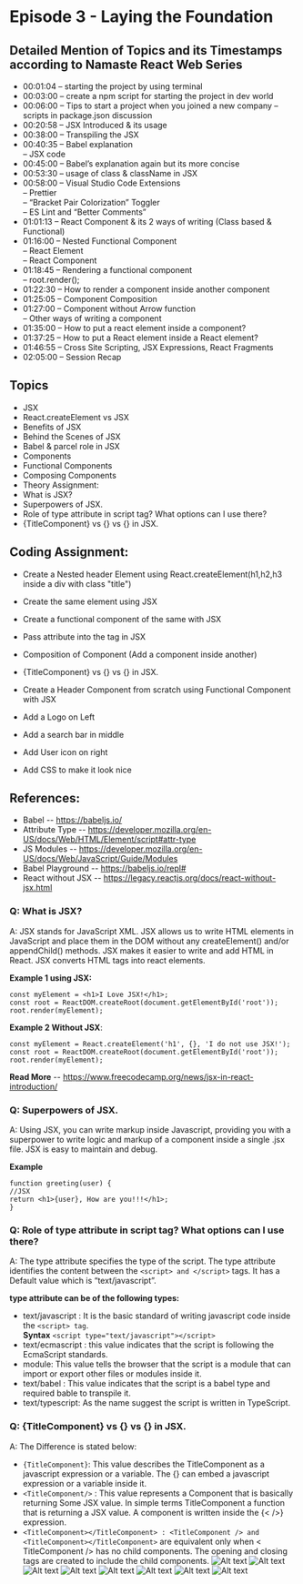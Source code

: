 # Episode 3 - Laying the Foundation

## Detailed Mention of Topics and its Timestamps according to Namaste React Web Series

- 00:01:04 – starting the project by using terminal
- 00:03:00 – create a npm script for starting the project in dev world
- 00:06:00 – Tips to start a project when you joined a new company
  – scripts in package.json discussion
- 00:20:58 – JSX Introduced & its usage
- 00:38:00 – Transpiling the JSX
- 00:40:35 – Babel explanation<BR>
  – JSX code
- 00:45:00 – Babel’s explanation again but its more concise
- 00:53:30 – usage of class & className in JSX
- 00:58:00 – Visual Studio Code Extensions<br>
  – Prettier<br>
  – “Bracket Pair Colorization” Toggler<br>
  – ES Lint and “Better Comments”<br>
- 01:01:13 – React Component & its 2 ways of writing (Class based & Functional)
- 01:16:00 – Nested Functional Component<br>
  – React Element<br>
  – React Component
- 01:18:45 – Rendering a functional component<br>
  – root.render(<HeadingComponent/>);
- 01:22:30 – How to render a component inside another component
- 01:25:05 – Component Composition
- 01:27:00 – Component without Arrow function<br>
  – Other ways of writing a component
- 01:35:00 – How to put a react element inside a component?
- 01:37:25 – How to put a React element inside a React element?
- 01:46:55 – Cross Site Scripting, JSX Expressions, React Fragments
- 02:05:00 – Session Recap

## Topics

- JSX
- React.createElement vs JSX
- Benefits of JSX
- Behind the Scenes of JSX
- Babel & parcel role in JSX
- Components
- Functional Components
- Composing Components
- Theory Assignment:
- What is JSX?
- Superpowers of JSX.
- Role of type attribute in script tag? What options can I use there?
- {TitleComponent} vs {<TitleComponent/>} vs {<TitleComponent></TitleComponent>} in JSX.

## Coding Assignment:

- Create a Nested header Element using React.createElement(h1,h2,h3 inside a div with class "title")

- Create the same element using JSX
- Create a functional component of the same with JSX
- Pass attribute into the tag in JSX
- Composition of Component (Add a component inside another)
- {TitleComponent} vs {<TitleComponent/>} vs {<TitleComponent></TitleComponent>} in JSX.
- Create a Header Component from scratch using Functional Component with JSX

- Add a Logo on Left
- Add a search bar in middle
- Add User icon on right
- Add CSS to make it look nice

## References:

- Babel -- https://babeljs.io/
- Attribute Type -- https://developer.mozilla.org/en-US/docs/Web/HTML/Element/script#attr-type
- JS Modules -- https://developer.mozilla.org/en-US/docs/Web/JavaScript/Guide/Modules
- Babel Playground -- https://babeljs.io/repl#
- React without JSX -- https://legacy.reactjs.org/docs/react-without-jsx.html

### Q: What is JSX?

A: JSX stands for JavaScript XML. JSX allows us to write HTML elements in JavaScript and place them in the DOM without any createElement() and/or appendChild() methods. JSX makes it easier to write and add HTML in React. JSX converts HTML tags into react elements.

**Example 1 using JSX:**

```JS
const myElement = <h1>I Love JSX!</h1>;
const root = ReactDOM.createRoot(document.getElementById('root'));
root.render(myElement);
```

**Example 2 Without JSX**:

```JS
const myElement = React.createElement('h1', {}, 'I do not use JSX!');
const root = ReactDOM.createRoot(document.getElementById('root'));
root.render(myElement);
```

**Read More** -- https://www.freecodecamp.org/news/jsx-in-react-introduction/

### Q: Superpowers of JSX.

A: Using JSX, you can write markup inside Javascript, providing you with a superpower to write logic and markup of a component inside a single .jsx file. JSX is easy to maintain and debug.

**Example**

```JS
function greeting(user) {
//JSX
return <h1>{user}, How are you!!!</h1>;
}
```

### Q: Role of type attribute in script tag? What options can I use there?

A: The type attribute specifies the type of the script. The type attribute identifies the content between the `<script> and </script>` tags. It has a Default value which is “text/javascript”.

**type attribute can be of the following types:**

- text/javascript : It is the basic standard of writing javascript code inside the `<script> tag`.<BR>
  **Syntax**
  `<script type="text/javascript"></script>`
- text/ecmascript : this value indicates that the script is following the EcmaScript standards.
- module: This value tells the browser that the script is a module that can import or export other files or modules inside it.
- text/babel : This value indicates that the script is a babel type and required bable to transpile it.
- text/typescript: As the name suggest the script is written in TypeScript.

### Q: {TitleComponent} vs {<TitleComponent/>} vs {<TitleComponent></TitleComponent>} in JSX.

A: The Difference is stated below:

- `{TitleComponent}`: This value describes the TitleComponent as a javascript expression or a variable. The {} can embed a javascript expression or a variable inside it.
- `<TitleComponent/>` : This value represents a Component that is basically returning Some JSX value. In simple terms TitleComponent a function that is returning a JSX value. A component is written inside the {< />} expression.
- `<TitleComponent></TitleComponent> : <TitleComponent /> and <TitleComponent></TitleComponent>` are equivalent only when < TitleComponent /> has no child components. The opening and closing tags are created to include the child components.
  ![Alt text](0001.jpg)
  ![Alt text](0002.jpg)
  ![Alt text](0003.jpg)
  ![Alt text](0004.jpg)
  ![Alt text](0005.jpg)
  ![Alt text](0006.jpg)
  ![Alt text](0007.jpg)
  ![Alt text](0008.jpg)
